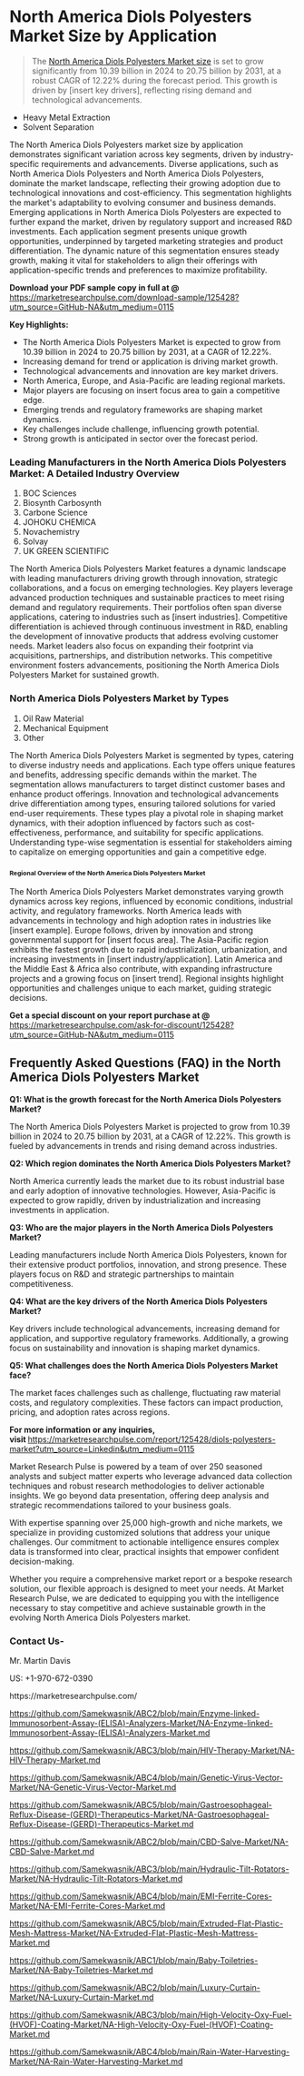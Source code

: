 <h1>North America Diols Polyesters Market&nbsp;Size by Application</h1><blockquote><p>The <a href="https://marketresearchpulse.com/download-sample/125428?utm_source=GitHub-NA&amp;utm_medium=0115">North America Diols Polyesters Market size</a> is set to grow significantly from 10.39 billion in 2024 to 20.75 billion by 2031, at a robust CAGR of 12.22% during the forecast period. This growth is driven by [insert key drivers], reflecting rising demand and technological advancements.</p></blockquote><ul><li>Heavy Metal Extraction<li> Solvent Separation</li></ul><p>The North America Diols Polyesters market size by application demonstrates significant variation across key segments, driven by industry-specific requirements and advancements. Diverse applications, such as North America Diols Polyesters and North America Diols Polyesters, dominate the market landscape, reflecting their growing adoption due to technological innovations and cost-efficiency. This segmentation highlights the market's adaptability to evolving consumer and business demands. Emerging applications in North America Diols Polyesters are expected to further expand the market, driven by regulatory support and increased R&D investments. Each application segment presents unique growth opportunities, underpinned by targeted marketing strategies and product differentiation. The dynamic nature of this segmentation ensures steady growth, making it vital for stakeholders to align their offerings with application-specific trends and preferences to maximize profitability.</p><p><strong>Download your PDF sample copy in full at @ </strong><a href="https://marketresearchpulse.com/download-sample/125428?utm_source=GitHub-NA&amp;utm_medium=0115">https://marketresearchpulse.com/download-sample/125428?utm_source=GitHub-NA&amp;utm_medium=0115</a></p><p><strong>Key Highlights: </strong></p><ul><li>The North America Diols Polyesters Market is expected to grow from 10.39 billion in 2024 to 20.75 billion by 2031, at a CAGR of 12.22%.</li><li>Increasing demand for trend or application is driving market growth.</li><li>Technological advancements and innovation are key market drivers.</li><li>North America, Europe, and Asia-Pacific are leading regional markets.</li><li>Major players are focusing on insert focus area to gain a competitive edge.</li><li>Emerging trends and regulatory frameworks are shaping market dynamics.</li><li>Key challenges include challenge, influencing growth potential.</li><li>Strong growth is anticipated in sector over the forecast period.</li></ul><h3>Leading Manufacturers in the North America Diols Polyesters Market: A Detailed Industry Overview</h3><ol><li>BOC Sciences</li><li>Biosynth Carbosynth</li><li>Carbone Science</li><li>JOHOKU CHEMICA</li><li>Novachemistry</li><li>Solvay</li><li>UK GREEN SCIENTIFIC</li></ol><div class="flex max-w-full flex-col flex-grow"><div class="min-h-8 text-message flex w-full flex-col items-end gap-2 whitespace-normal break-words [.text-message+&amp;]:mt-5" dir="auto" data-message-author-role="assistant" data-message-id="fd8432e4-4910-450d-b182-61b7bfb0a01f" data-message-model-slug="gpt-4o"><div class="flex w-full flex-col gap-1 empty:hidden first:pt-[3px]"><div class="markdown prose w-full break-words dark:prose-invert light"><p>The North America Diols Polyesters Market features a dynamic landscape with leading manufacturers driving growth through innovation, strategic collaborations, and a focus on emerging technologies. Key players leverage advanced production techniques and sustainable practices to meet rising demand and regulatory requirements. Their portfolios often span diverse applications, catering to industries such as [insert industries]. Competitive differentiation is achieved through continuous investment in R&amp;D, enabling the development of innovative products that address evolving customer needs. Market leaders also focus on expanding their footprint via acquisitions, partnerships, and distribution networks. This competitive environment fosters advancements, positioning the North America Diols Polyesters Market for sustained growth.</p></div></div></div></div><h3>North America Diols Polyesters Market by Types</h3><ol><li>Oil Raw Material<li> Mechanical Equipment<li> Other</li></ol><div class="flex max-w-full flex-col flex-grow"><div class="min-h-8 text-message flex w-full flex-col items-end gap-2 whitespace-normal break-words [.text-message+&amp;]:mt-5" dir="auto" data-message-author-role="assistant" data-message-id="084470be-0bb7-4664-bddf-5156b4f41249" data-message-model-slug="gpt-4o-mini"><div class="flex w-full flex-col gap-1 empty:hidden first:pt-[3px]"><div class="markdown prose w-full break-words dark:prose-invert light"><p>The North America Diols Polyesters Market is segmented by types, catering to diverse industry needs and applications. Each type offers unique features and benefits, addressing specific demands within the market. The segmentation allows manufacturers to target distinct customer bases and enhance product offerings. Innovation and technological advancements drive differentiation among types, ensuring tailored solutions for varied end-user requirements. These types play a pivotal role in shaping market dynamics, with their adoption influenced by factors such as cost-effectiveness, performance, and suitability for specific applications. Understanding type-wise segmentation is essential for stakeholders aiming to capitalize on emerging opportunities and gain a competitive edge.</p></div></div></div></div><h3><span style="font-size: 11px;">Regional Overview of the North America Diols Polyesters Market</span></h3><div class="flex max-w-full flex-col flex-grow"><div class="min-h-8 text-message flex w-full flex-col items-end gap-2 whitespace-normal break-words [.text-message+&amp;]:mt-5" dir="auto" data-message-author-role="assistant" data-message-id="e9038762-ce64-4e30-91c9-9bd413514231" data-message-model-slug="gpt-4o-mini"><div class="flex w-full flex-col gap-1 empty:hidden first:pt-[3px]"><div class="markdown prose w-full break-words dark:prose-invert light"><p>The North America Diols Polyesters Market demonstrates varying growth dynamics across key regions, influenced by economic conditions, industrial activity, and regulatory frameworks. North America leads with advancements in technology and high adoption rates in industries like [insert example]. Europe follows, driven by innovation and strong governmental support for [insert focus area]. The Asia-Pacific region exhibits the fastest growth due to rapid industrialization, urbanization, and increasing investments in [insert industry/application]. Latin America and the Middle East &amp; Africa also contribute, with expanding infrastructure projects and a growing focus on [insert trend]. Regional insights highlight opportunities and challenges unique to each market, guiding strategic decisions.</p></div></div></div></div><p><strong>Get a special discount on your report purchase at @ </strong><a href="https://marketresearchpulse.com/ask-for-discount/125428?utm_source=GitHub-NA&amp;utm_medium=0115">https://marketresearchpulse.com/ask-for-discount/125428?utm_source=GitHub-NA&amp;utm_medium=0115</a></p><h2>Frequently Asked Questions (FAQ) in the North America Diols Polyesters Market</h2><p><strong>Q1: What is the growth forecast for the North America Diols Polyesters Market?</strong></p><p>The North America Diols Polyesters Market is projected to grow from 10.39 billion in 2024 to 20.75 billion by 2031, at a CAGR of 12.22%. This growth is fueled by advancements in trends and rising demand across industries.</p><p><strong>Q2: Which region dominates the North America Diols Polyesters Market?</strong></p><p>North America currently leads the market due to its robust industrial base and early adoption of innovative technologies. However, Asia-Pacific is expected to grow rapidly, driven by industrialization and increasing investments in application.</p><p><strong>Q3: Who are the major players in the North America Diols Polyesters Market?</strong></p><p>Leading manufacturers include North America Diols Polyesters, known for their extensive product portfolios, innovation, and strong presence. These players focus on R&amp;D and strategic partnerships to maintain competitiveness.</p><p><strong>Q4: What are the key drivers of the North America Diols Polyesters Market?</strong></p><p>Key drivers include technological advancements, increasing demand for application, and supportive regulatory frameworks. Additionally, a growing focus on sustainability and innovation is shaping market dynamics.</p><p><strong>Q5: What challenges does the North America Diols Polyesters Market face?</strong></p><p>The market faces challenges such as challenge, fluctuating raw material costs, and regulatory complexities. These factors can impact production, pricing, and adoption rates across regions.</p><p><strong>For more information or any inquiries, visit&nbsp;</strong><a href="https://marketresearchpulse.com/report/125428/diols-polyesters-market?utm_source=Linkedin&utm_medium=0115">https://marketresearchpulse.com/report/125428/diols-polyesters-market?utm_source=Linkedin&utm_medium=0115</a></p><p>Market Research Pulse is powered by a team of over 250 seasoned analysts and subject matter experts who leverage advanced data collection techniques and robust research methodologies to deliver actionable insights. We go beyond data presentation, offering deep analysis and strategic recommendations tailored to your business goals.</p><p>With expertise spanning over 25,000 high-growth and niche markets, we specialize in providing customized solutions that address your unique challenges. Our commitment to actionable intelligence ensures complex data is transformed into clear, practical insights that empower confident decision-making.</p><p>Whether you require a comprehensive market report or a bespoke research solution, our flexible approach is designed to meet your needs. At Market Research Pulse, we are dedicated to equipping you with the intelligence necessary to stay competitive and achieve sustainable growth in the evolving North America Diols Polyesters market.</p><h3><strong>Contact Us-</strong></h3><p>Mr. Martin Davis</p><p>US: +1-970-672-0390</p><p>https://marketresearchpulse.com/</p><p><a href="https://github.com/Samekwasnik/ABC2/blob/main/Enzyme-linked-Immunosorbent-Assay-(ELISA)-Analyzers-Market/NA-Enzyme-linked-Immunosorbent-Assay-(ELISA)-Analyzers-Market.md">https://github.com/Samekwasnik/ABC2/blob/main/Enzyme-linked-Immunosorbent-Assay-(ELISA)-Analyzers-Market/NA-Enzyme-linked-Immunosorbent-Assay-(ELISA)-Analyzers-Market.md</a></p><p><a href="https://github.com/Samekwasnik/ABC3/blob/main/HIV-Therapy-Market/NA-HIV-Therapy-Market.md">https://github.com/Samekwasnik/ABC3/blob/main/HIV-Therapy-Market/NA-HIV-Therapy-Market.md</a></p><p><a href="https://github.com/Samekwasnik/ABC4/blob/main/Genetic-Virus-Vector-Market/NA-Genetic-Virus-Vector-Market.md">https://github.com/Samekwasnik/ABC4/blob/main/Genetic-Virus-Vector-Market/NA-Genetic-Virus-Vector-Market.md</a></p><p><a href="https://github.com/Samekwasnik/ABC5/blob/main/Gastroesophageal-Reflux-Disease-(GERD)-Therapeutics-Market/NA-Gastroesophageal-Reflux-Disease-(GERD)-Therapeutics-Market.md">https://github.com/Samekwasnik/ABC5/blob/main/Gastroesophageal-Reflux-Disease-(GERD)-Therapeutics-Market/NA-Gastroesophageal-Reflux-Disease-(GERD)-Therapeutics-Market.md</a></p><p><a href="https://github.com/Samekwasnik/ABC2/blob/main/CBD-Salve-Market/NA-CBD-Salve-Market.md">https://github.com/Samekwasnik/ABC2/blob/main/CBD-Salve-Market/NA-CBD-Salve-Market.md</a></p><p><a href="https://github.com/Samekwasnik/ABC3/blob/main/Hydraulic-Tilt-Rotators-Market/NA-Hydraulic-Tilt-Rotators-Market.md">https://github.com/Samekwasnik/ABC3/blob/main/Hydraulic-Tilt-Rotators-Market/NA-Hydraulic-Tilt-Rotators-Market.md</a></p><p><a href="https://github.com/Samekwasnik/ABC4/blob/main/EMI-Ferrite-Cores-Market/NA-EMI-Ferrite-Cores-Market.md">https://github.com/Samekwasnik/ABC4/blob/main/EMI-Ferrite-Cores-Market/NA-EMI-Ferrite-Cores-Market.md</a></p><p><a href="https://github.com/Samekwasnik/ABC5/blob/main/Extruded-Flat-Plastic-Mesh-Mattress-Market/NA-Extruded-Flat-Plastic-Mesh-Mattress-Market.md">https://github.com/Samekwasnik/ABC5/blob/main/Extruded-Flat-Plastic-Mesh-Mattress-Market/NA-Extruded-Flat-Plastic-Mesh-Mattress-Market.md</a></p><p><a href="https://github.com/Samekwasnik/ABC1/blob/main/Baby-Toiletries-Market/NA-Baby-Toiletries-Market.md">https://github.com/Samekwasnik/ABC1/blob/main/Baby-Toiletries-Market/NA-Baby-Toiletries-Market.md</a></p><p><a href="https://github.com/Samekwasnik/ABC2/blob/main/Luxury-Curtain-Market/NA-Luxury-Curtain-Market.md">https://github.com/Samekwasnik/ABC2/blob/main/Luxury-Curtain-Market/NA-Luxury-Curtain-Market.md</a></p><p><a href="https://github.com/Samekwasnik/ABC3/blob/main/High-Velocity-Oxy-Fuel-(HVOF)-Coating-Market/NA-High-Velocity-Oxy-Fuel-(HVOF)-Coating-Market.md">https://github.com/Samekwasnik/ABC3/blob/main/High-Velocity-Oxy-Fuel-(HVOF)-Coating-Market/NA-High-Velocity-Oxy-Fuel-(HVOF)-Coating-Market.md</a></p><p><a href="https://github.com/Samekwasnik/ABC4/blob/main/Rain-Water-Harvesting-Market/NA-Rain-Water-Harvesting-Market.md">https://github.com/Samekwasnik/ABC4/blob/main/Rain-Water-Harvesting-Market/NA-Rain-Water-Harvesting-Market.md</a></p>
